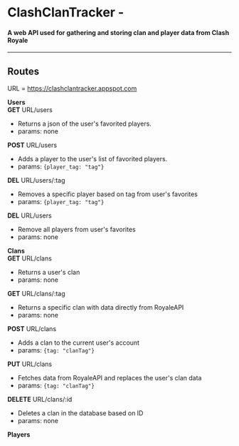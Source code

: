 # ClashClanTracker - 
#### A web API used for gathering and storing clan and player data from Clash Royale
<hr>

## Routes
URL = https://clashclantracker.appspot.com

__Users__
<br>
**GET**             URL/users
* Returns a json of the user's favorited players.
* params: none

**POST**            URL/users
* Adds a player to the user's list of favorited players.
* params: ```{player_tag: "tag"}```

**DEL**             URL/users/:tag
* Removes a specific player based on tag from user's favorites
* params: ```{player_tag: "tag"}```

**DEL**             URL/users
* Remove all players from user's favorites
* params: none


__Clans__
<br>
**GET**             URL/clans
* Returns a user's clan
* params: none

**GET**             URL/clans/:tag
* Returns a specific clan with data directly from RoyaleAPI
* params: none

**POST**            URL/clans
* Adds a clan to the current user's account
* params: ```{tag: "clanTag"}```

**PUT**             URL/clans
* Fetches data from RoyaleAPI and replaces the user's clan data
* params: ```{tag: "clanTag"}```

**DELETE**          URL/clans/:id
* Deletes a clan in the database based on ID
* params: none

__Players__
<br>
